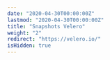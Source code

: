 ```yaml
---
date: "2020-04-30T00:00:00Z"
lastmod: "2020-04-30T00:00:00Z"
title: "Snapshots Velero"
weight: "2"
redirect: "https://velero.io/"
isHidden: true
---
```

